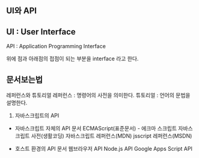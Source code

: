 ## UI와 API
UI : User Interface
-----------------------------------------------------
API : Application Programming Interface

위에 점과 아래점의 접점이 되는 부분을 interface 라고 한다.

## 문서보는법
레퍼런스와 튜토리얼
레퍼런스 : 명령어의 사전을 의미한다.
튜토리얼 : 언어의 문법을 설명한다.

1. 자바스크립트의 API
- 자바스크립트 자체의 API 문서
    ECMAScript(표준문서) - 에크마 스크립트
    자바스크립트 사전(생활코딩)
    자바스크립트 레퍼런스(MDN)
    jsscript 레퍼런스(MSDN)

- 호스트 환경의 API 문서
    웹브라우저 API
    Node.js API
    Google Apps Script API
